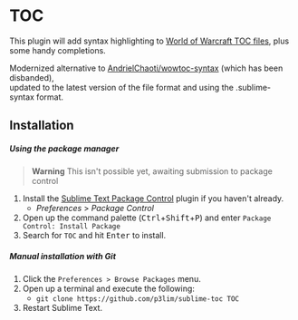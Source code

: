 # TOC

This plugin will add syntax highlighting to [World of Warcraft TOC files](https://wowpedia.fandom.com/wiki/TOC_format), plus some handy completions.

Modernized alternative to [AndrielChaoti/wowtoc-syntax](https://github.com/AndrielChaoti/wowtoc-syntax) (which has been disbanded),  
updated to the latest version of the file format and using the .sublime-syntax format.

## Installation

##### Using the package manager

> **Warning**
> This isn't possible yet, awaiting submission to package control

1. Install the [Sublime Text Package Control](//packagecontrol.io/installation) plugin if you haven't already.
    - _Preferences_ > _Package Control_
2. Open up the command palette (<kbd>Ctrl</kbd>+<kbd>Shift</kbd>+<kbd>P</kbd>) and enter `Package Control: Install Package`
3. Search for `TOC` and hit <kbd>Enter</kbd> to install.

##### Manual installation with Git

1. Click the `Preferences > Browse Packages` menu.
2. Open up a terminal and execute the following:
    - `git clone https://github.com/p3lim/sublime-toc TOC`
3. Restart Sublime Text.

